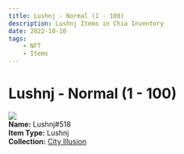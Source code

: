 ```yaml
---
title: Lushnj - Normal (1 - 100)
description: Lushnj Items in Chia Inventory
date: 2022-10-10
tags:
    - NFT
    - Items
---
```


# Lushnj - Normal (1 - 100)
<div class="item_thumbnail">
<img loading="lazy" src="https://plbg5bnsywjj5ddskfknkfpu6vpkfzkev2eb5qdqrns427lrp4.arweave.net/esJuhbLFkp6MclFU1RX09_V6i5USuiB7AcItlzX1xf0"><br/>
<div><strong>Name:</strong> Lushnj#518</div>
<div><strong>Item Type:</strong> Lushnj</div>
<div><strong>Collection:</strong> <a href="https://www.spacescan.io/xch/nft/collection/col1lend2dcn558km4wcwta4xnkfv3xpcmlp9kyt0m909emvfxechlyqdl5ndg">City Illusion</a></div>
</div>

